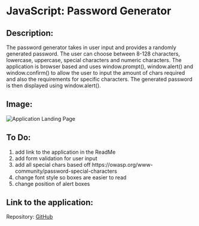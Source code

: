 # JavaScript: Password Generator

## Description:

The password generator takes in user input and provides a randomly generated password. The user can choose between 8-128 characters, lowercase, uppercase, special characters and numeric characters. The application is browser based and uses window.prompt(), window.alert() and window.confirm() to allow the user to input the amount of chars required and also the requirements for specific characters. The generated password is then displayed using window.alert().

## Image:


![Application Landing Page](./Develop/Assets/Images/ApplicationLandingPage.png)



## To Do:
<ol>
  <li>add link to the application in the ReadMe</li>
  <li>add form validation for user input</li>
  <li>add all special chars based off https://owasp.org/www-community/password-special-characters </li>
  <li>change font style so boxes are easier to read</li>
  <li>change position of alert boxes</li>
</ol>

## Link to the application:
Repository: [GitHub](https://github.com/stanno03/PasswordGenerator2.0)

